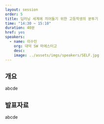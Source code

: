 ```yaml
---
layout: session
order: 5
title: 딥러닝 세계에 끼어들기 위한 고등학생의 분투기
time: "14:30 ~ 15:10"
duration: 40분
href: yes
speakers:
  - name: 이수민
    org: 대덕 SW 마에스터고
    desc:
    image: ../assets/imgs/speakers/SELF.jpg
---
```

## 개요
abcde
## 발표자료
abcde
